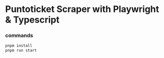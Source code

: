 # Puntoticket Scraper with Playwright & Typescript

### commands
```bash
pnpm install
pnpm run start 
```